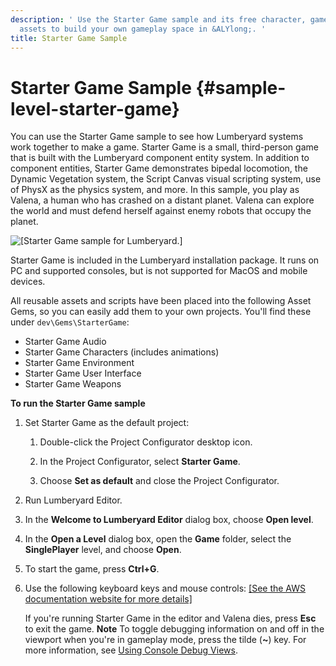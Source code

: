 ```yaml
---
description: ' Use the Starter Game sample and its free character, game, and environment
  assets to build your own gameplay space in &ALYlong;. '
title: Starter Game Sample
---
```

# Starter Game Sample {#sample-level-starter-game}

You can use the Starter Game sample to see how Lumberyard systems work together to make a game\. Starter Game is a small, third\-person game that is built with the Lumberyard component entity system\. In addition to component entities, Starter Game demonstrates bipedal locomotion, the Dynamic Vegetation system, the Script Canvas visual scripting system, use of PhysX as the physics system, and more\. In this sample, you play as Valena, a human who has crashed on a distant planet\. Valena can explore the world and must defend herself against enemy robots that occupy the planet\.

![\[Starter Game sample for Lumberyard.\]](/images/userguide/starter-game-combat-1.25.png)

Starter Game is included in the Lumberyard installation package\. It runs on PC and supported consoles, but is not supported for MacOS and mobile devices\.

All reusable assets and scripts have been placed into the following Asset Gems, so you can easily add them to your own projects\. You'll find these under `dev\Gems\StarterGame`:
+ Starter Game Audio
+ Starter Game Characters \(includes animations\)
+ Starter Game Environment
+ Starter Game User Interface
+ Starter Game Weapons

**To run the Starter Game sample**

1. Set Starter Game as the default project:

   1. Double\-click the Project Configurator desktop icon\.

   1. In the Project Configurator, select **Starter Game**\.

   1. Choose **Set as default** and close the Project Configurator\.

1. Run Lumberyard Editor\.

1. In the **Welcome to Lumberyard Editor** dialog box, choose **Open level**\.

1. In the **Open a Level** dialog box, open the **Game** folder, select the **SinglePlayer** level, and choose **Open**\.

1. To start the game, press **Ctrl\+G**\.

1. Use the following keyboard keys and mouse controls:
[\[See the AWS documentation website for more details\]](/docs/userguide/samples/levels/starter-game)

   If you're running Starter Game in the editor and Valena dies, press **Esc** to exit the game\.
**Note**
To toggle debugging information on and off in the viewport when you're in gameplay mode, press the tilde \(**\~**\) key\. For more information, see [Using Console Debug Views](/docs/userguide/debugging/intro#debugging-debug-views)\.